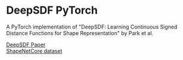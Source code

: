 # DeepSDF PyTorch
A PyTorch implementation of "DeepSDF: Learning Continuous Signed Distance Functions for Shape Representation" by Park et al.

[DeepSDF Paper](https://arxiv.org/abs/1901.05103) </br>
[ShapeNetCore dataset](https://arxiv.org/abs/1512.03012)

